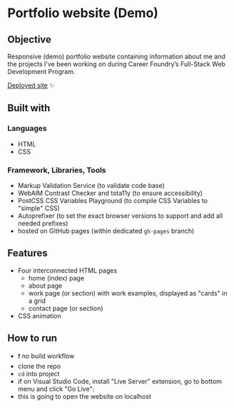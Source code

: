 # Portfolio website (Demo)

## Objective

Responsive (demo) portfolio website containing information about me and the projects I've been working on during Career Foundry’s Full-Stack Web Development Program.

[Deployed site](https://tessa-tum.github.io/portfolio-website/) :sparkles:

## Built with

### Languages

- HTML
- CSS

### Framework, Libraries, Tools

- Markup Validation Service (to validate code base)
- WebAIM Contrast Checker and tota11y (to ensure accessibility)
- PostCSS CSS Variables Playground (to compile CSS Variables to "simple" CSS)
- Autoprefixer (to set the exact browser versions to support and add all needed prefixes)
- hosted on GitHub pages (within dedicated `gh-pages` branch)

## Features

- Four interconnected HTML pages
  - home (index) page 
  - about page
  - work page (or section) with work examples, displayed as "cards" in a grid
  - contact page (or section)
- CSS animation

## How to run 

- :exclamation: no build workflow
- clone the repo
- `cd` into project
- if on Visual Studio Code, install "Live Server" extension, go to bottom menu and click "Go Live": <br>
- this is going to open the website on localhost